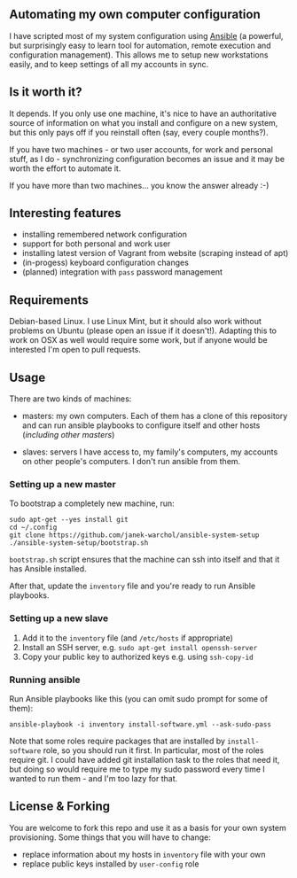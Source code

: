 Automating my own computer configuration
----------------------------------------

I have scripted most of my system configuration using [Ansible](http://docs.ansible.com/)
(a powerful, but surprisingly easy to learn tool for automation,
remote execution and configuration management).  This allows me
to setup new workstations easily, and to keep settings of all my accounts in sync.



Is it worth it?
---------------

It depends.  If you only use one machine, it's nice to have an authoritative
source of information on what you install and configure on a new system,
but this only pays off if you reinstall often (say, every couple months?).

If you have two machines - or two user accounts, for work and personal stuff,
as I do - synchronizing configuration becomes an issue and it may be worth
the effort to automate it.

If you have more than two machines... you know the answer already :-)



Interesting features
--------------------

- installing remembered network configuration
- support for both personal and work user
- installing latest version of Vagrant from website (scraping instead of apt)
- (in-progess) keyboard configuration changes
- (planned) integration with `pass` password management



Requirements
------------

Debian-based Linux.  I use Linux Mint, but it should also work without
problems on Ubuntu (please open an issue if it doesn't!).
Adapting this to work on OSX as well would require some work, but if anyone
would be interested I'm open to pull requests.



Usage
-----

There are two kinds of machines:

* masters: my own computers.  Each of them has a clone of this repository and
  can run ansible playbooks to configure itself and other hosts (*including
  other masters*)

* slaves: servers I have access to, my family's computers, my accounts on other
  people's computers.  I don't run ansible from them.


### Setting up a new master

To bootstrap a completely new machine, run:

    sudo apt-get --yes install git
    cd ~/.config
    git clone https://github.com/janek-warchol/ansible-system-setup
    ./ansible-system-setup/bootstrap.sh

`bootstrap.sh` script ensures that the machine can ssh into itself and that it
has Ansible installed.

After that, update the `inventory` file and you're ready to run Ansible
playbooks.


### Setting up a new slave

1. Add it to the `inventory` file (and `/etc/hosts` if appropriate)
2. Install an SSH server, e.g. `sudo apt-get install openssh-server`
3. Copy your public key to authorized keys e.g. using `ssh-copy-id`


### Running ansible

Run Ansible playbooks like this (you can omit sudo prompt for some of them):

    ansible-playbook -i inventory install-software.yml --ask-sudo-pass

Note that some roles require packages that are installed by `install-software`
role, so you should run it first.  In particular, most of the roles require git.
I could have added git installation task to the roles that need it, but doing
so would require me to type my sudo password every time I wanted to run them -
and I'm too lazy for that.



License & Forking
-----------------

You are welcome to fork this repo and use it as a basis for your own system
provisioning.  Some things that you will have to change:

- replace information about my hosts in `inventory` file with your own
- replace public keys installed by `user-config` role

